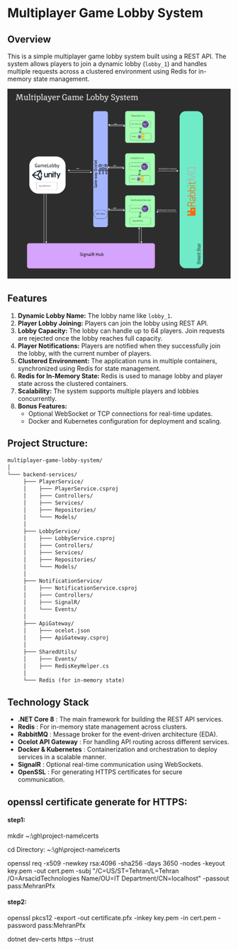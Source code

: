 # Multiplayer Game Lobby System

## Overview

This is a simple multiplayer game lobby system built using a REST API. The system allows players to join a dynamic lobby (`lobby_1`) and handles multiple requests across a clustered environment using Redis for in-memory state management.

![1727766535639](image/README/1727766535639.png)

## Features

1. **Dynamic Lobby Name:** The lobby name like `lobby_1`.
2. **Player Lobby Joining:** Players can join the lobby using REST API.
3. **Lobby Capacity:** The lobby can handle up to 64 players. Join requests are rejected once the lobby reaches full capacity.
4. **Player Notifications:** Players are notified when they successfully join the lobby, with the current number of players.
5. **Clustered Environment:** The application runs in multiple containers, synchronized using Redis for state management.
6. **Redis for In-Memory State:** Redis is used to manage lobby and player state across the clustered containers.
7. **Scalability:** The system supports multiple players and lobbies concurrently.
8. **Bonus Features:**
   - Optional WebSocket or TCP connections for real-time updates.
   - Docker and Kubernetes configuration for deployment and scaling.

## Project Structure:

```
multiplayer-game-lobby-system/
│
└─── backend-services/
     ├─── PlayerService/
     │    ├─── PlayerService.csproj
     │    ├─── Controllers/
     │    ├─── Services/
     │    ├─── Repositories/
     │    └─── Models/
     │
     ├─── LobbyService/
     │    ├─── LobbyService.csproj
     │    ├─── Controllers/
     │    ├─── Services/
     │    ├─── Repositories/
     │    └─── Models/
     │
     ├─── NotificationService/
     │    ├─── NotificationService.csproj
     │    ├─── Controllers/
     │    ├─── SignalR/
     │    └─── Events/
     │
     ├─── ApiGateway/
     │    ├─── ocelot.json
     │    ├─── ApiGateway.csproj
     │
     ├─── SharedUtils/
     │    ├─── Events/
     │    ├─── RedisKeyHelper.cs
     │
     └─── Redis (for in-memory state)

```

## Technology Stack

- **.NET Core 8** : The main framework for building the REST API services.
- **Redis** : For in-memory state management across clusters.
- **RabbitMQ** : Message broker for the event-driven architecture (EDA).
- **Ocelot API Gateway** : For handling API routing across different services.
- **Docker & Kubernetes** : Containerization and orchestration to deploy services in a scalable manner.
- **SignalR** : Optional real-time communication using WebSockets.
- **OpenSSL** : For generating HTTPS certificates for secure communication.

## openssl certificate generate for HTTPS:

#### step1:

mkdir ~:\gh\project-name\certs

cd Directory: ~:\gh\project-name\certs

openssl req -x509 -newkey rsa:4096 -sha256 -days 3650 -nodes -keyout key.pem -out cert.pem -subj "/C=US/ST=Tehran/L=Tehran /O=ArsacidTechnologies Name/OU=IT Department/CN=localhost" -passout pass:MehranPfx

#### step2:

openssl pkcs12 -export -out certificate.pfx -inkey key.pem -in cert.pem -password pass:MehranPfx

dotnet dev-certs https --trust
